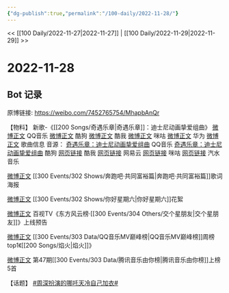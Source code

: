 ```yaml
---
{"dg-publish":true,"permalink":"/100-daily/2022-11-28/"}
---
```



<< [[100 Daily/2022-11-27\|2022-11-27]] | [[100 Daily/2022-11-29\|2022-11-29]] >>

# 2022-11-28

## Bot 记录

原博链接: https://weibo.com/7452765754/MhapbAnQr

【物料】
新歌-《[[200 Songs/奇遇乐章\|奇遇乐章]]：迪士尼动画挚爱组曲》
[微博正文](https://m.weibo.cn/2169129705/4840719217592251) QQ音乐
[微博正文](https://m.weibo.cn/1665103091/4840719724839063) 酷狗
[微博正文](https://m.weibo.cn/1738434147/4840718986904693) 酷我
[微博正文](https://m.weibo.cn/1867028705/4840776376518728) 咪咕
[微博正文](https://m.weibo.cn/2280893642/4840789371521519) 华为
[微博正文](https://m.weibo.cn/6466290670/4840723411376009) 歌曲信息
音源：
[奇遇乐章：迪士尼动画挚爱组曲](https://weibo.cn/sinaurl?u=https%3A%2F%2Fc.y.qq.com%2Fbase%2Ffcgi-bin%2Fu%3F__%3DZEb5vTfLnKrl) QQ音乐
[奇遇乐章：迪士尼动画挚爱组曲](https://weibo.cn/sinaurl?u=https%3A%2F%2Ft3.kugou.com%2Fsong.html%3Fid%3Dh2oJP72zFV2) 酷狗
[网页链接](https://weibo.cn/sinaurl?u=https%3A%2F%2Fm.kuwo.cn%2Fyinyue%2F252589969%3Ff%3Darphone%26t%3Dsinawb%26isstar%3D0) 酷我
[网页链接](https://weibo.cn/sinaurl?u=http%3A%2F%2F163cn.tv%2FvroGr4) 网易云
[网页链接](https://weibo.cn/sinaurl?u=http%3A%2F%2Fc.migu.cn%2F00fQDc%3Fifrom%3Dd7ee9f54366f1e02d4fb2ad2170ff3d3) 咪咕
[网页链接](https://weibo.cn/sinaurl?u=https%3A%2F%2Fmusic.douyin.com%2Fqishui%2Fshare%2Ftrack%3Ftrack_id%3D7170912682148562946) 汽水音乐

[微博正文](https://m.weibo.cn/5242381821/4840749423660250) [[300 Events/302 Shows/奔跑吧·共同富裕篇\|奔跑吧·共同富裕篇]]歌词海报

[微博正文](https://m.weibo.cn/1878335471/4840815640184616) [[300 Events/302 Shows/你好星期六\|你好星期六]]花絮

[微博正文](https://m.weibo.cn/7516842376/4840730834769517) 百视TV《东方风云榜·[[300 Events/304 Others/交个星朋友\|交个星朋友]]》上线预告

[微博正文](https://m.weibo.cn/2169129705/4840794475990634) [[300 Events/303 Data/QQ音乐MV巅峰榜\|QQ音乐MV巅峰榜]]周榜top1《[[200 Songs/焰火\|焰火]]》

[微博正文](https://m.weibo.cn/6733257358/4840779844944723) 第47期[[300 Events/303 Data/腾讯音乐由你榜\|腾讯音乐由你榜]]上榜5首

【话题】
[#周深扮演的哪吒天冷自己加衣#](https://s.weibo.com/weibo?q=%23%E5%91%A8%E6%B7%B1%E6%89%AE%E6%BC%94%E7%9A%84%E5%93%AA%E5%90%92%E5%A4%A9%E5%86%B7%E8%87%AA%E5%B7%B1%E5%8A%A0%E8%A1%A3%23)
